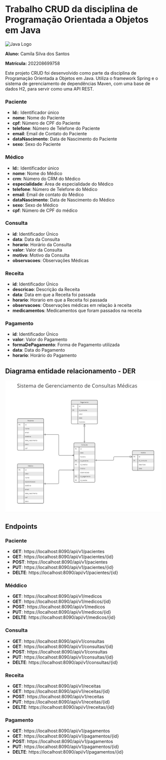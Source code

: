 # Trabalho CRUD da disciplina de Programação Orientada a Objetos em Java

![Java Logo](https://www.pngmart.com/files/21/Spring-Logo-PNG-HD-Isolated.png)

**Aluno:** Camila Silva dos Santos

**Matrícula:** 202208699758

Este projeto CRUD foi desenvolvido como parte da disciplina de Programação Orientada a Objetos em Java. Utiliza o framework Spring e o sistema de gerenciamento de dependências Maven, com uma base de dados H2, para servir como uma API REST.

### Paciente
- **Id:**: Identificador único
- **nome**: Nome do Paciente
- **cpf**: Número de CPF do Paciente
- **telefone**: Número de Telefone do Paciente
- **email**: Email de Contato do Paciente
- **dataNascimento**: Data de Nascimento do Paciente
- **sexo**: Sexo do Paciente

### Médico
- **Id:**: Identificador único
- **nome**: Nome do Médico
- **crm**: Número do CRM do Médico
- **especialidade**: Área de especialidade do Médico
- **telefone**: Número de Telefone do Médico
- **email**: Email de contato do Médico
- **dataNascimento**: Data de Nascimento do Médico
- **sexo**: Sexo de Médico
- **cpf**: Número de CPF do médico

### Consulta
- **id**: Identificador Único
- **data**: Data da Consulta
- **horario**: Horário da Consulta
- **valor**: Valor da Consulta
- **motivo**: Motivo da Consulta
- **observacoes**: Observações Médicas

### Receita
- **id**: Identificador Único
- **descricao**: Descrição da Receita
- **data**: Data em que a Receita foi passada
- **horario**: Horario em que a Receita foi passada
- **observacoes**: Observações médicas em relação à receita
- **medicamentos**: Medicamentos que foram passados na receita

### Pagamento
- **id**: Identificador Único
- **valor**: Valor do Pagamento
- **formaDePagamento**: Forma de Pagamento utilizada
- **data**: Data do Pagamento
- **horario**: Horário do Pagamento

## Diagrama entidade relacionamento - DER
![DER](.img/DER.jpg)

## Endpoints

### Paciente
- **GET**:      https://localhost:8090/api/v1/pacientes
- **GET**:      https://localhost:8090/api/v1/pacientes/{id}
- **POST**:     https://localhost:8090/api/v1/pacientes
- **PUT**:      https://localhost:8090/api/v1/pacientes/{id}
- **DELTE**:    https://localhost:8090/api/v1/pacientes/{id}

### Méddico
- **GET**:      https://localhost:8090/api/v1/medicos
- **GET**:      https://localhost:8090/api/v1/medicos/{id}
- **POST**:     https://localhost:8090/api/v1/medicos
- **PUT**:      https://localhost:8090/api/v1/medicos/{id}
- **DELTE**:    https://localhost:8090/api/v1/medicos/{id}

### Consulta
- **GET**:      https://localhost:8090/api/v1/consultas
- **GET**:      https://localhost:8090/api/v1/consultas/{id}
- **POST**:     https://localhost:8090/api/v1/consultas
- **PUT**:      https://localhost:8090/api/v1/consultas/{id}
- **DELTE**:    https://localhost:8090/api/v1/consultas/{id}

### Receita
- **GET**:      https://localhost:8090/api/v1/receitas
- **GET**:      https://localhost:8090/api/v1/receitas/{id}
- **POST**:     https://localhost:8090/api/v1/receitas
- **PUT**:      https://localhost:8090/api/v1/receitas/{id}
- **DELTE**:    https://localhost:8090/api/v1/receitas/{id}

### Pagamento
- **GET**:      https://localhost:8090/api/v1/pagamentos
- **GET**:      https://localhost:8090/api/v1/pagamentos/{id}
- **POST**:     https://localhost:8090/api/v1/pagamentos
- **PUT**:      https://localhost:8090/api/v1/pagamentos/{id}
- **DELTE**:    https://localhost:8090/api/v1/pagamentos/{id}